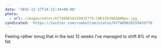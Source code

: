 ```yaml
---
date: '2015-12-17T14:12:34+00:00'
photo:
  - url: /images/notes/677489818159435776-CWbtZbtWEAAWRpu.jpg
syndicated: 'https://twitter.com/roobottom/status/677489818159435776'
---
```

Feeling rather smug that in the last 12 weeks I’ve managed to shift 8% of my fat. 
